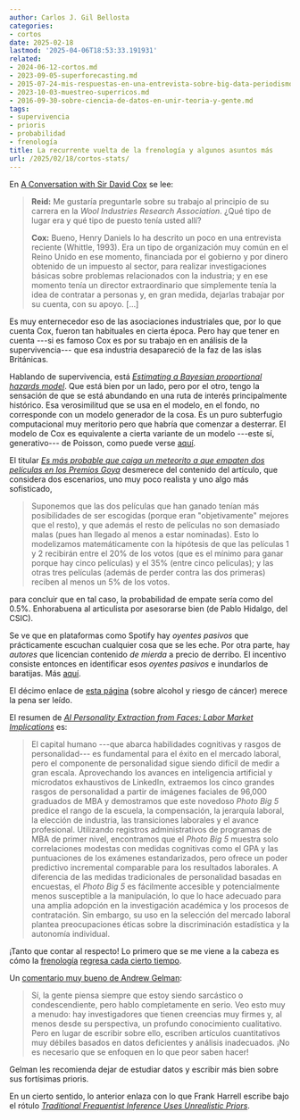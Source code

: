 ```yaml
---
author: Carlos J. Gil Bellosta
categories:
- cortos
date: 2025-02-18
lastmod: '2025-04-06T18:53:33.191931'
related:
- 2024-06-12-cortos.md
- 2023-09-05-superforecasting.md
- 2015-07-24-mis-respuestas-en-una-entrevista-sobre-big-data-periodismo-de-datos-etc.md
- 2023-10-03-muestreo-superricos.md
- 2016-09-30-sobre-ciencia-de-datos-en-unir-teoria-y-gente.md
tags:
- supervivencia
- prioris
- probabilidad
- frenología
title: La recurrente vuelta de la frenología y algunos asuntos más
url: /2025/02/18/cortos-stats/
---
```


En [A Conversation with Sir David Cox](https://projecteuclid.org/journals/statistical-science/volume-9/issue-3/A-Conversation-with-Sir-David-Cox/10.1214/ss/1177010394.full) se lee:

> **Reid:** Me gustaría preguntarle sobre su trabajo al principio de su carrera en la _Wool Industries Research Association_. ¿Qué tipo de lugar era y qué tipo de puesto tenía usted allí?
>
> **Cox:** Bueno, Henry Daniels lo ha descrito un poco en una entrevista reciente (Whittle, 1993). Era un tipo de organización muy común en el Reino Unido en ese momento, financiada por el gobierno y por dinero obtenido de un impuesto al sector, para realizar investigaciones básicas sobre problemas relacionados con la industria; y en ese momento tenía un director extraordinario que simplemente tenía la idea de contratar a personas y, en gran medida, dejarlas trabajar por su cuenta, con su apoyo. [...]

Es muy enternecedor eso de las asociaciones industriales que, por lo que cuenta Cox, fueron tan habituales en cierta época. Pero hay que tener en cuenta ---si es famoso Cox es por su trabajo en en análisis de la supervivencia--- que esa industria desapareció de la faz de las islas Británicas.

Hablando de supervivencia, está [_Estimating a Bayesian proportional hazards model_](https://www.rdatagen.net/post/2025-02-11-estimating-a-bayesian-proportional-hazards-model/). Que está bien por un lado, pero por el otro, tengo la sensación de que se está abundando en una ruta de interés principalmente histórico. Esa verosimilitud que se usa en el modelo, en el fondo, no corresponde con un modelo generador de la cosa. Es un puro subterfugio computacional muy meritorio pero que habría que comenzar a desterrar. El modelo de Cox es equivalente a cierta variante de un modelo ---este sí, generativo--- de Poisson, como puede verse [aquí](https://www.jehps.net/juin2009/Aalenetal.pdf).

El titular [_Es más probable que caiga un meteorito a que empaten dos películas en los Premios Goya_](https://www.elconfidencial.com/cultura/2025-02-13/goya-caiga-meteorito-probabilidades_4063336/) desmerece del contenido del artículo, que considera dos escenarios, uno muy poco realista y uno algo más sofisticado,

> Suponemos que las dos películas que han ganado tenían más posibilidades de ser escogidas (porque eran "objetivamente" mejores que el resto), y que además el resto de películas no son demasiado malas (pues han llegado al menos a estar nominadas). Esto lo modelizamos matemáticamente con la hipótesis de que las películas 1 y 2 recibirán entre el 20% de los votos (que es el mínimo para ganar porque hay cinco películas) y el 35% (entre cinco películas); y las otras tres películas (además de perder contra las dos primeras) reciben al menos un 5% de los votos.

para concluir que en tal caso, la probabilidad de empate sería como del 0.5%. Enhorabuena al articulista por asesorarse bien (de Pablo Hidalgo, del CSIC).

Se ve que en plataformas como Spotify hay _oyentes pasivos_ que prácticamente escuchan cualquier cosa que se les eche. Por otra parte, hay _autores_ que licencian contenido _de mierda_ a precio de derribo. El incentivo consiste entonces en identificar esos _oyentes pasivos_ e inundarlos de baratijas. Más
[aquí](https://marginalrevolution.com/marginalrevolution/2025/02/passive-listeners-on-spotify.html?utm_source=rss&utm_medium=rss&utm_campaign=passive-listeners-on-spotify).

El décimo enlace de [esta página](https://dynomight.net/links/) (sobre alcohol y riesgo de cáncer) merece la pena ser leído.

El resumen de [_AI Personality Extraction from Faces: Labor Market Implications_](https://papers.ssrn.com/sol3/papers.cfm?abstract_id=5089827) es:

> El capital humano ---que abarca habilidades cognitivas y rasgos de personalidad--- es fundamental para el éxito en el mercado laboral, pero el componente de personalidad sigue siendo difícil de medir a gran escala. Aprovechando los avances en inteligencia artificial y microdatos exhaustivos de LinkedIn, extraemos los cinco grandes rasgos de personalidad a partir de imágenes faciales de 96,000 graduados de MBA y demostramos que este novedoso _Photo Big 5_ predice el rango de la escuela, la compensación, la jerarquía laboral, la elección de industria, las transiciones laborales y el avance profesional. Utilizando registros administrativos de programas de MBA de primer nivel, encontramos que el _Photo Big 5_ muestra solo correlaciones modestas con medidas cognitivas como el GPA y las puntuaciones de los exámenes estandarizados, pero ofrece un poder predictivo incremental comparable para los resultados laborales. A diferencia de las medidas tradicionales de personalidad basadas en encuestas, el _Photo Big 5_ es fácilmente accesible y potencialmente menos susceptible a la manipulación, lo que lo hace adecuado para una amplia adopción en la investigación académica y los procesos de contratación. Sin embargo, su uso en la selección del mercado laboral plantea preocupaciones éticas sobre la discriminación estadística y la autonomía individual.

¡Tanto que contar al respecto! Lo primero que se me viene a la cabeza es cómo la
[frenología](https://es.wikipedia.org/wiki/Frenolog%C3%ADa)
[regresa cada cierto tiempo](https://elpais.com/elpais/2017/09/12/hechos/1505211398_056097.html).

Un [comentario muy bueno de Andrew Gelman](https://statmodeling.stat.columbia.edu/2025/02/14/maybe-they-should-just-write-some-papers-about-their-priors-and-not-mess-around-with-actual-data/):

> Sí, la gente piensa siempre que estoy siendo sarcástico o condescendiente, pero hablo completamente en serio. Veo esto muy a menudo: hay investigadores que tienen creencias muy firmes y, al menos desde su perspectiva, un profundo conocimiento cualitativo. Pero en lugar de escribir sobre ello, escriben artículos cuantitativos muy débiles basados en datos deficientes y análisis inadecuados. ¡No es necesario que se enfoquen en lo que peor saben hacer!

Gelman les recomienda dejar de estudiar datos y escribir más bien sobre sus fortísimas prioris.

En un cierto sentido, lo anterior enlaza con lo que Frank Harrell escribe bajo el rótulo [_Traditional Frequentist Inference Uses Unrealistic Priors_](https://www.fharrell.com/post/uprior/).